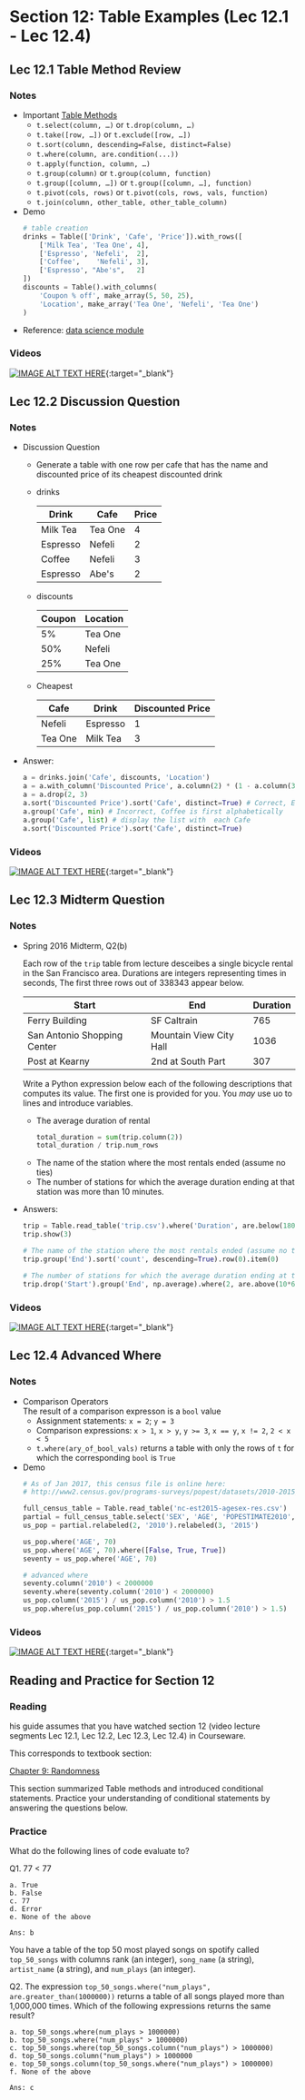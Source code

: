 # Section 12: Table Examples (Lec 12.1 - Lec 12.4)

## Lec 12.1 Table Method Review

### Notes

+ Important [Table Methods](http://data8.org/datascience/tables.html)
    + `t.select(column, …)` or `t.drop(column, …)`
    + `t.take([row, …])` or `t.exclude([row, …])`
    + `t.sort(column, descending=False, distinct=False)`
    + `t.where(column, are.condition(...))`
    + `t.apply(function, column, …)`
    + `t.group(column)` or `t.group(column, function)`
    + `t.group([column, …])` or `t.group([column, …], function)`
    + `t.pivot(cols, rows)` or `t.pivot(cols, rows, vals, function)`
    + `t.join(column, other_table, other_table_column)`
+ Demo
    ```python
    # table creation
    drinks = Table(['Drink', 'Cafe', 'Price']).with_rows([
        ['Milk Tea', 'Tea One', 4],
        ['Espresso', 'Nefeli',  2],
        ['Coffee',    'Nefeli', 3],
        ['Espresso', "Abe's",   2]
    ])
    discounts = Table().with_columns(
        'Coupon % off', make_array(5, 50, 25),
        'Location', make_array('Tea One', 'Nefeli', 'Tea One')
    )
    ```
+ Reference: [data science module](http://data8.org/datascience/tables.html)

### Videos

[![IMAGE ALT TEXT HERE](https://img.youtube.com/vi/YOUTUBE_VIDEO_ID_HERE/0.jpg)](https://youtu.be/tGQfKdCISbA){:target="_blank"}


## Lec 12.2 Discussion Question

### Notes

+ Discussion Question
    + Generate a table with one row per cafe that has the name and discounted price of its cheapest discounted drink
    + drinks

        | Drink | Cafe | Price |
        |-------|------|-------|
        | Milk Tea | Tea One | 4 |
        | Espresso | Nefeli | 2 |
        | Coffee | Nefeli | 3 |
        | Espresso | Abe's | 2 |
    + discounts

        | Coupon | Location |
        |--------|----------|
        | 5% | Tea One |
        | 50% | Nefeli |
        | 25% | Tea One |
    + Cheapest 

        | Cafe | Drink | Discounted Price |
        |------|-------|------------------|
        | Nefeli | Espresso | 1 |
        | Tea One | Milk Tea | 3 |

+ Answer:
    ```python
    a = drinks.join('Cafe', discounts, 'Location')
    a = a.with_column('Discounted Price', a.column(2) * (1 - a.column(3)/100) )
    a = a.drop(2, 3)
    a.sort('Discounted Price').sort('Cafe', distinct=True) # Correct, Espresso is cheaper
    a.group('Cafe', min) # Incorrect, Coffee is first alphabetically
    a.group('Cafe', list) # display the list with  each Cafe
    a.sort('Discounted Price').sort('Cafe', distinct=True)
    ```

### Videos

[![IMAGE ALT TEXT HERE](https://img.youtube.com/vi/YOUTUBE_VIDEO_ID_HERE/0.jpg)](https://youtu.be/79W7XQHnWxo){:target="_blank"}


## Lec 12.3 Midterm Question

### Notes

+ Spring 2016 Midterm, Q2(b)

    Each row of the `trip` table from lecture desceibes a single bicycle rental in the San Francisco area. Durations are integers representing times in seconds,  The first three rows out of 338343 appear below.

    | Start | End | Duration |
    |-------|-----|----------|
    | Ferry Building | SF Caltrain | 765 |
    | San Antonio Shopping Center | Mountain View City Hall | 1036 |
    | Post at Kearny | 2nd at South Part | 307 |

    Write a Python expression below each of the following descriptions that computes its value.  The first one is provided for you.  You _may_ use uo to lines and introduce variables.

    + The average duration of rental
        ```python
        total_duration = sum(trip.column(2))
        total_duration / trip.num_rows
        ```
    + The name of the station where the most rentals ended (assume no ties)
    + The number of stations for which the average duration ending at that station was more than 10 minutes.

+ Answers:
    ```python
    trip = Table.read_table('trip.csv').where('Duration', are.below(1800)).select(3, 6, 1).relabeled(0, 'Start').relabeled(1, 'End')
    trip.show(3)

    # The name of the station where the most rentals ended (assume no ties).
    trip.group('End').sort('count', descending=True).row(0).item(0)

    # The number of stations for which the average duration ending at that station was more than 10 minutes.
    trip.drop('Start').group('End', np.average).where(2, are.above(10*60)).num_rows
    ```

### Videos

[![IMAGE ALT TEXT HERE](https://img.youtube.com/vi/YOUTUBE_VIDEO_ID_HERE/0.jpg)](https://youtu.be/4ljo9LqtmYI){:target="_blank"}


## Lec 12.4 Advanced Where

### Notes

+ Comparison Operators  
The result of a comparison expresson is a `bool` value
    + Assignment statements: `x = 2`; `y = 3`
    + Comparison expressions: `x > 1`, `x > y`, `y >= 3`, `x == y`, `x != 2`, `2 < x < 5`
    + `t.where(ary_of_bool_vals)` returns a table with only the rows of `t` for which the corresponding `bool` is `True`
+ Demo
    ```python
    # As of Jan 2017, this census file is online here: 
    # http://www2.census.gov/programs-surveys/popest/datasets/2010-2015/national/asrh/nc-est2015-agesex-res.csv

    full_census_table = Table.read_table('nc-est2015-agesex-res.csv')
    partial = full_census_table.select('SEX', 'AGE', 'POPESTIMATE2010', 'POPESTIMATE2015')
    us_pop = partial.relabeled(2, '2010').relabeled(3, '2015')

    us_pop.where('AGE', 70)
    us_pop.where('AGE', 70).where([False, True, True])
    seventy = us_pop.where('AGE', 70)

    # advanced where
    seventy.column('2010') < 2000000
    seventy.where(seventy.column('2010') < 2000000)
    us_pop.column('2015') / us_pop.column('2010') > 1.5
    us_pop.where(us_pop.column('2015') / us_pop.column('2010') > 1.5)
    ```

### Videos

[![IMAGE ALT TEXT HERE](https://img.youtube.com/vi/YOUTUBE_VIDEO_ID_HERE/0.jpg)](https://youtu.be/nUZOdd-w8-s){:target="_blank"}


## Reading and Practice for Section 12

### Reading

his guide assumes that you have watched section 12 (video lecture segments Lec 12.1, Lec 12.2, Lec 12.3, Lec 12.4) in Courseware. 

This corresponds to textbook section:

[Chapter 9: Randomness](https://www.inferentialthinking.com/chapters/09/randomness.html)

This section summarized Table methods and introduced conditional statements. Practice your understanding of conditional statements by answering the questions below.

### Practice

What do the following lines of code evaluate to?

Q1. 77 < 77

    a. True
    b. False
    c. 77
    d. Error
    e. None of the above

    Ans: b

You have a table of the top 50 most played songs on spotify called `top_50_songs` with columns rank (an integer), `song_name` (a string), `artist_name` (a string), and `num_plays` (an integer).

Q2. The expression `top_50_songs.where("num_plays", are.greater_than(1000000))` returns a table of all songs played more than 1,000,000 times. Which of the following expressions returns the same result?

    a. top_50_songs.where(num_plays > 1000000)
    b. top_50_songs.where("num_plays" > 1000000)
    c. top_50_songs.where(top_50_songs.column("num_plays") > 1000000)
    d. top_50_songs.column("num_plays") > 1000000
    e. top_50_songs.column(top_50_songs.where("num_plays") > 1000000)
    f. None of the above

    Ans: c

